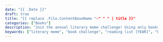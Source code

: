 ```yaml
---
date: "{{ .Date }}"
draft: true
title: "{{ replace .File.ContentBaseName "-" " " | title }}"
categories: ["Books"]
description: "Join the annual literary meme challenge! Using only books read in [YEAR], I answer quirky questions about life, feelings, and dreams through book titles. A fun way to reflect on a year of reading and discover new literary connections."
keywords: ["literary meme", "book challenge", "reading list [YEAR]", "book titles", "literature quiz", "reading challenge", "book recommendations", "annual reading", "literary games", "book blogger meme"]
---
```



